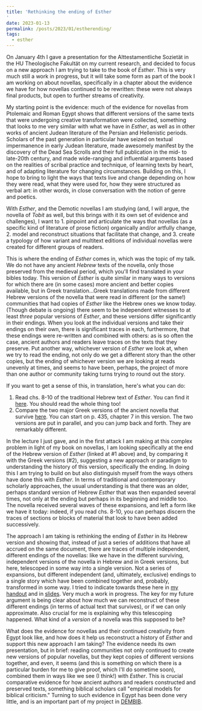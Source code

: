 ```yaml
---
title: 'Rethinking the ending of Esther
'
date: 2023-01-13
permalink: /posts/2023/01/estherending/
tags:
  - esther
---
```


On January 4th I gave a presentation for the Alttestamentliche Sozietät in the HU Theologische Fakultät on my current research, and decided to focus on a new approach I am trying to take to the book of *Esther*. This is very much still a work in progress, but it will take some form as part of the book I am working on about novellas, specifically in a chapter about the evidence we have for how novellas continued to be rewritten: these were not always final products, but open to further streams of creativity. 

My starting point is the evidence: much of the evidence for novellas from Ptolemaic and Roman Egypt shows that different versions of the same texts that were undergoing creative transformation were collected, something that looks to me very similar with what we have in *Esther*, as well as in other works of ancient Judean literature of the Persian and Hellenistic periods. Scholars of the past generation in particular have seized on textual impermanence in early Judean literature, made awesomely manifest by the discovery of the Dead Sea Scrolls and their full publication in the mid- to late-20th century, and made wide-ranging and influential arguments based on the realities of scribal practice and technique, of learning texts by heart, and of adapting literature for changing circumstances. Building on this, I hope to bring to light the ways that texts live and change depending on how they were read, what they were used for, how they were structured as verbal art: in other words, in close conversation with the notion of genre and poetics. 

With *Esther*, and the Demotic novellas I am studying (and, I will argue, the novella of *Tobit* as well, but this brings with it its own set of evidence and challenges), I want to 1. pinpoint and articulate the ways that novellas (as a specific kind of literature of prose fiction) organically and/or artfully change, 2. model and reconstruct situations that facilitate that change, and 3. create a typology of how variant and multitext editions of individual novellas were created for different groups of readers.

This is where the ending of *Esther* comes in, which was the topic of my talk. We do not have any ancient *Hebrew* texts of the novella, only those preserved from the medieval period, which you'll find translated in your bibles today. This version of *Esther* is quite similar in many ways to versions for which there are (in some cases) more ancient and better copies available, but in Greek translation...Greek translations made from different Hebrew versions of the novella that were read in different (or the same!) communities that had copies of *Esther* like the Hebrew ones we know today. (Though debate is ongoing) there seem to be independent witnesses to at least *three* popular versions of *Esther*, and these versions differ significantly in their endings. When you look at the individual versions and take their endings on their own, there is significant traces in each, furthermore, that these endings were re-written and combined with others: as is so often the case, ancient authors and readers leave traces on the texts that they preserve. Put another way, whichever version of *Esther* we look at, when we try to read the ending, not only do we get a different story than the other copies, but the ending of whichever version we are looking at reads unevenly at times, and seems to have been, perhaps, the project of more than one author or community taking turns trying to round out the story.

If you want to get a sense of this, in translation, here's what you can do:

1. Read chs. 8-10 of the traditional Hebrew text of *Esther*. You can find it [here](https://www.biblegateway.com/passage/?search=Esther%208-10&version=NIV). You should read the whole thing too!
2. Compare the two major Greek versions of the ancient novella that survive [here](http://ccat.sas.upenn.edu/nets/edition/17-esther-nets.pdf). You can start on p. 435, chapter 7 in this version. The two versions are put in parallel, and you can jump back and forth. They are remarkably different.

In the lecture I just gave, and in the first attack I am making at this complex problem in light of my book on novellas, I am looking specifically at the end of the Hebrew version of *Esther* (linked at #1 above) and, by comparing it with the Greek versions (#2), suggesting a new approach or paradigm to understanding the history of this version, specifically the ending. In doing this I am trying to build on but also distinguish myself from the ways others have done this with *Esther*. In terms of traditional and contemporary scholarly approaches, the usual understanding is that there was an older, perhaps standard version of Hebrew *Esther* that was then expanded several times, not only at the ending but perhaps in its beginning and middle too. The novella received several waves of these expansions, and left a form like we have it today: indeed, if you read chs. 8-10, you can perhaps discern the traces of sections or blocks of material that look to have been added successively.

The approach I am taking is rethinking the ending of *Esther* in its Hebrew version and showing that, instead of just a series of additions that have all accrued on the same document, there are traces of multiple independent, different endings of the novellas: like we have in the different surviving, independent versions of the novella in Hebrew and in Greek versions, but here, telescoped in some way into a single version. Not a series of expansions, but different independent (and, ultimately, exclusive) endings to a single story which have been combined together and, probably, transformed in some way. I tried to indicate towards these here in [my handout](https://jjcrossjj.github.io/files/Cross.20220104.EstherEndings.Handout.ATSozietaet.pdf) and in [slides](https://jjcrossjj.github.io/files/20220104.EstherEndings.ATSozietaet.pdf). Very much a work in progress. The key for my future argument is being clear about how much we can reconstruct of these different endings (in terms of actual text that survives), or if we can only approximate. Also crucial for me is explaining why this telescoping happened. What kind of a *version* of a novella was this supposed to be? 

What does the evidence for novellas and their continued creativity from Egypt look like, and how does it help us reconstruct a history of *Esther* and support this new approach I am taking? The evidence needs its own presentation, but in brief: reading communities not only continued to create new versions of popular novellas, but they kept copies of different versions together, and even, it seems (and this is something on which there is a particular burden for me to give proof, which I'll do sometime soon), combined them in ways like we see (I think!) with *Esther*. This is crucial comparative evidence for how ancient authors and readers constructed and preserved texts, something biblical scholars call "empirical models for biblical criticism." Turning to such evidence in Egypt has been done very little, and is an important part of my project in [DEMBIB](https://www.theologie.hu-berlin.de/en/dembib/dembib).
